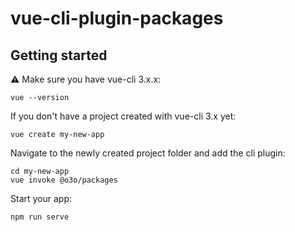 # vue-cli-plugin-packages

## Getting started

:warning: Make sure you have vue-cli 3.x.x:

```
vue --version
```

If you don't have a project created with vue-cli 3.x yet:

```
vue create my-new-app
```

Navigate to the newly created project folder and add the cli plugin:

```
cd my-new-app
vue invoke @o3o/packages
```

Start your app:

```
npm run serve
```
